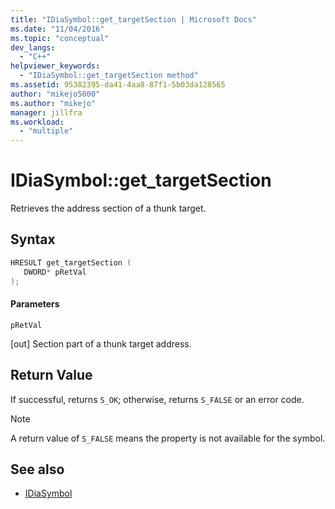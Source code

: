 ```yaml
---
title: "IDiaSymbol::get_targetSection | Microsoft Docs"
ms.date: "11/04/2016"
ms.topic: "conceptual"
dev_langs:
  - "C++"
helpviewer_keywords:
  - "IDiaSymbol::get_targetSection method"
ms.assetid: 95382395-da41-4aa8-87f1-5b03da128565
author: "mikejo5000"
ms.author: "mikejo"
manager: jillfra
ms.workload:
  - "multiple"
---
```

# IDiaSymbol::get_targetSection
Retrieves the address section of a thunk target.

## Syntax

```C++
HRESULT get_targetSection ( 
   DWORD* pRetVal
);
```

#### Parameters
 `pRetVal`

[out] Section part of a thunk target address.

## Return Value
 If successful, returns `S_OK`; otherwise, returns `S_FALSE` or an error code.

> [!NOTE]
> A return value of `S_FALSE` means the property is not available for the symbol.

## See also
- [IDiaSymbol](../../debugger/debug-interface-access/idiasymbol.md)